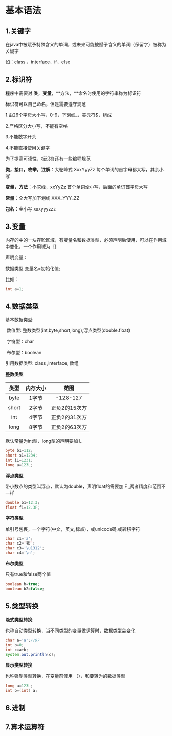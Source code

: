 # 基本语法

## 1.关键字

在java中被赋予特殊含义的单词，或未来可能被赋予含义的单词（保留字）被称为关键字

如：class  ，interface，if，else

## 2.标识符

程序中需要对 **类**，**变量**，**方法，**命名时使用的字符串称为标识符

标识符可以自己命名，但是需要遵守规范

1.由26个字母大小写，0-9，下划线_，美元符$，组成

2.严格区分大小写，不能有空格

3.不能数字开头

4.不能直接使用关键字

为了提高可读性，标识符还有一些编程规范

**类，接口，枚举，注解**：大驼峰式  XxxYyyZz    每个单词的首字母都大写，其余小写

**变量，方法**：小驼峰，xxYyZz   首个单词全小写，后面的单词首字母大写

**常量**：全大写加下划线   XXX_YYY_ZZ    

**包名**：全小写  xxxyyyzzz

## 3.变量

内存的中的一块存贮区域，有变量名和数据类型，必须声明后使用，可以在作用域中变化，一个作用域为｛｝

声明变量：

数据类型  变量名=初始化值;

比如：

```java
int a=1;
```

## 4.数据类型

基本数据类型:

​			数值型:   整数类型(int,byte,short,long),浮点类型(double.float)

​			字符型：char

​			布尔型：boolean	

引用数据类型: class ,interface, 数组

**整数类型**

| 类型  | 内存大小 |     范围      |
| :---: | :------: | :-----------: |
| byte  |  1字节   |   -128-127    |
| short |  2字节   | 正负2的15次方 |
|  int  |  4字节   | 正负2的31次方 |
| long  |  8字节   | 正负2的63次方 |

默认常量为int型，long型的声明要加  L 

```java
byte b1=112;
short s1=1234;
int i1=1231;
long a=123L;
```

**浮点类型**

带小数点的类型叫浮点，默认为double，声明float的需要加 F ,两者精度和范围不一样

```java
double b1=12.3;
float f1=12.3F;
```

**字符类型**

单引号包裹，一个字符(中文，英文,标点)，或unicode码,或转移字符

```java
char c1='a';
char c2='我';
char c3='\u1312';
char c4='\n';
```

**布尔类型**

只有true和false两个值

```java
boolean b=true;
boolean b2=false;
```

## 5.类型转换

**隐式类型转换**:

也称自动类型转换，当不同类型的变量做运算时，数据类型会变化

```java
char a='a';//97
int b=0;
int c=a+b;
System.out.println(c);
```

**显示类型转换**

也称强制类型转换，在变量前使用 （），和要转为的数据类型

```java
long a=123L;
int b=(int) a;
```

## 6.进制

## 7.算术运算符

